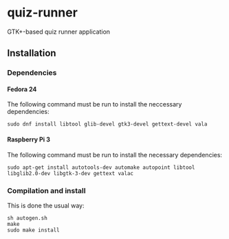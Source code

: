 # quiz-runner

GTK+-based quiz runner application

## Installation

### Dependencies

#### Fedora 24

The following command must be run to install the neccessary dependencies:

    sudo dnf install libtool glib-devel gtk3-devel gettext-devel vala

#### Raspberry Pi 3

The following command must be run to install the necessary dependencies:

    sudo apt-get install autotools-dev automake autopoint libtool libglib2.0-dev libgtk-3-dev gettext valac

### Compilation and install

This is done the usual way:

    sh autogen.sh
    make
    sudo make install
